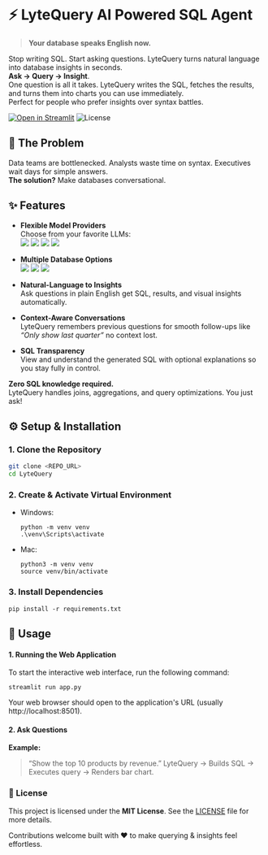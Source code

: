 # ⚡ LyteQuery AI Powered SQL Agent

> **Your database speaks English now.**

Stop writing SQL. Start asking questions. LyteQuery turns natural language into database insights in seconds.<br>
**Ask → Query → Insight**.  <br>
One question is all it takes. LyteQuery writes the SQL, fetches the results, and turns them into charts you can use immediately. <br>
Perfect for people who prefer insights over syntax battles.

[![Open in Streamlit](https://static.streamlit.io/badges/streamlit_badge_black_white.svg)](https://lytequery.streamlit.app/) ![License](https://img.shields.io/badge/License-MIT-green)

## 🚨 The Problem

Data teams are bottlenecked. Analysts waste time on syntax. Executives wait days for simple answers. <br>
**The solution?** Make databases conversational.

## ✨ Features

- **Flexible Model Providers**  
  Choose from your favorite LLMs: <br>
  <img src="https://img.shields.io/badge/ChatGPT-000000?logo=openai&logoColor=white" />
  <img src="https://img.shields.io/badge/Claude-111111?logo=anthropic&logoColor=white" />
  <img src="https://img.shields.io/badge/Gemini-4285F4?logo=google&logoColor=white" />
  <img src="https://img.shields.io/badge/Groq-FF0000?logo=groq&logoColor=white" />


- **Multiple Database Options**  
  <img src="https://img.shields.io/badge/SQLite-07405E?logo=sqlite&logoColor=white" /> 
  <img src="https://img.shields.io/badge/MySQL-4479A1?logo=mysql&logoColor=white" /> 
  <img src="https://img.shields.io/badge/PostgreSQL-336791?logo=postgresql&logoColor=white" />

- **Natural-Language to Insights**  
  Ask questions in plain English get SQL, results, and visual insights automatically.

- **Context-Aware Conversations**  
  LyteQuery remembers previous questions for smooth follow-ups like  
  *“Only show last quarter”* no context lost.

- **SQL Transparency**  
  View and understand the generated SQL with optional explanations so you stay fully in control.
 
**Zero SQL knowledge required.**  
LyteQuery handles joins, aggregations, and query optimizations. You just ask!

## ⚙️ Setup & Installation

### 1. Clone the Repository
```bash
git clone <REPO_URL>
cd LyteQuery
```
### 2. Create & Activate Virtual Environment
- Windows:
  ```
  python -m venv venv
  .\venv\Scripts\activate
  ```
- Mac:
  ```
  python3 -m venv venv
  source venv/bin/activate
  ```
### 3. Install Dependencies

```
pip install -r requirements.txt
```

## 🚀 Usage

#### 1. Running the Web Application
To start the interactive web interface, run the following command:
```
streamlit run app.py
```
Your web browser should open to the application's URL (usually http://localhost:8501).

#### 2. Ask Questions
**Example:**
> “Show the top 10 products by revenue.” LyteQuery → Builds SQL → Executes query → Renders bar chart.

### 📝 License
This project is licensed under the **MIT License**. See the [LICENSE](LICENSE.txt) file for more details.

Contributions welcome built with ❤️ to make querying & insights feel effortless.
